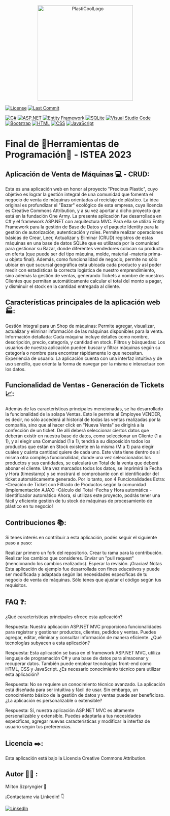 <div align="center">
  <img width="300" alt="PlastiCoolLogo" src="https://github.com/miltonszistea/FinalHPMS/assets/132294732/6392ce7a-b9f3-4649-8aca-c29ac79dff1b">
</div>


[![License](https://badgen.net/badge/license/CreativeCommons/blue)](https://badgen.net)
[![Last Commit](https://img.shields.io/github/last-commit/miltonszistea/FinalHPMS?label=Last%20Commit&style=flat-square)](https://github.com/miltonszistea/FinalHPMS/commits)

[![C#](https://img.shields.io/badge/-C%23-239120?logo=c-sharp&style=flat-square)](https://devicon.dev/)
[![ASP.NET](https://img.shields.io/badge/-ASP.NET-512BD4?logo=aspdotnet&style=flat-square)](https://devicon.dev/)
[![Entity Framework](https://img.shields.io/badge/-Entity%20Framework-FF9F00?logo=.net&style=flat-square)](https://devicon.dev/)
[![SQLite](https://img.shields.io/badge/-SQLite-003B57?logo=sqlite&style=flat-square)](https://devicon.dev/)
[![Visual Studio Code](https://img.shields.io/badge/-Visual%20Studio%20Code-007ACC?logo=visual-studio-code&style=flat-square)](https://devicon.dev/)
[![Bootstrap](https://img.shields.io/badge/-Bootstrap-7952B3?logo=bootstrap&style=flat-square)](https://devicon.dev/)
[![HTML](https://img.shields.io/badge/-HTML-E34F26?logo=html5&style=flat-square)](https://devicon.dev/)
[![CSS](https://img.shields.io/badge/-CSS-1572B6?logo=css3&style=flat-square)](https://devicon.dev/)
[![JavaScript](https://img.shields.io/badge/-JavaScript-F7DF1E?logo=javascript&style=flat-square)](https://devicon.dev/)



# Final de :wrench:Herramientas de Programación:wrench: - ISTEA 2023

## Aplicación de Venta de Máquinas :computer: - CRUD:

Esta es una aplicación web en honor al proyecto "Precious Plastic", cuyo objetivo es lograr la gestión integral de una comunidad que fomenta el negocio de venta de máquinas orientadas al reciclaje de plástico. La idea original es profundizar el "Bazar" ecológico de esta empresa, cuya licencia es Creative Commons Attribution, y a su vez aportar a dicho proyecto que está en la fundación One Army.
La presente aplicación fue desarrollada en C# y el framework ASP.NET con arquitectura MVC. Para ella se utilizó Entity Framework para la gestión de Base de Datos y el paquete Identity para la gestión de autorización, autenticación y roles.
Permite realizar operaciones básicas de Crear, Leer, Actualizar y Eliminar (CRUD) registros de estas máquinas en una base de datos SQLite que es utilizada por la comunidad para gestionar su Bazar, donde diferentes vendedores colocan su producto en oferta (que puede ser del tipo máquina, molde, material -materia prima- u objeto final). Además, como funcionalidad de negocio, permite no sólo ubicar en qué sucursal geográfica está ubicada cada producto y así poder medir con estadísticas la correcta logística de nuestro emprendimiento, sino además la gestión de ventas, generando Tickets a nombre de nuestros Clientes que permitan automáticamente calcular el total del monto a pagar, y disminuir el stock en la cantidad entregada al cliente.

## Características principales de la aplicación web :factory::

Gestión Integral para un Shop de máquinas: Permite agregar, visualizar, actualizar y eliminar información de las máquinas disponibles para la venta.
Información detallada: Cada máquina incluye detalles como nombre, descripción, precio, categoría, y cantidad en stock.
Filtros y búsquedas: Los usuarios de nuestra aplicación pueden buscar y filtrar máquinas según su categoría o nombre para encontrar rápidamente lo que necesitan.
Experiencia de usuario: La aplicación cuenta con una interfaz intuitiva y de uso sencillo, que orienta la forma de navegar por la misma e interactuar con los datos.

## Funcionalidad de Ventas - Generación de Tickets :chart_with_upwards_trend::
Además de las características principales mencionadas, se ha desarrollado la funcionalidad de la solapa Ventas. Esto le permite al Employee VENDER, es decir, no sólo accederá al historial de todas las ventas realizadas por la compañía, sino que al hacer click en "Nueva Venta" se dirigirá a la confección de un ticket. De allí deberá seleccionar ciertos datos que deberán existir en nuestra base de datos, como seleccionar un Cliente (1 a 1), y al elegir una Comunidad (1 a 1), tendrá a su disposición todos los productos que están en Stock existente en la misma (M a 1) para elegir cuáles y cuánta cantidad quiere de cada uno.
Este vista tiene dentro de sí misma otra compleja funcionalidad, donde una vez seleccionados los productos y sus cantidades, se calculará un Total de la venta que deberá abonar el cliente. Una vez marcados todos los datos, se imprimirá la Fecha y Hora (timestamp) y se mostrará el comprobante con el identificador del ticket automáticamente generado.
Por lo tanto, son 4 Funcionalidades Extra:
-Creación de Ticket con Filtrado de Productos según la comunidad (implementación AJAX)
-Cálculo del Total
-Fecha y Hora automática
-Identificador automático
Ahora, si utilizas este proyecto, podrás tener una fácil y eficiente gestión de tu stock de máquinas de procesamiento de plástico en tu negocio!

## Contribuciones :books::

Si tenes interés en contribuir a esta aplicación, podés seguir el siguiente paso a paso:

Realizar primero un fork del repositorio.
Crear tu rama para la contribución.
Realizar los cambios que consideres.
Envíar un "pull request" (mencionando los cambios realizados).
Esperar la revisión.
¡Gracias!
Notas
Esta aplicación de ejemplo fue desarrollada con fines educativos y puede ser modificada y adaptada según las necesidades específicas de tu negocio de venta de máquinas. Sólo tenes que ajustar el código según tus requisitos.

## FAQ :question::
¿Qué características principales ofrece esta aplicación?

Respuesta: Nuestra aplicación ASP.NET MVC proporciona funcionalidades para registrar y gestionar productos, clientes, pedidos y ventas. Puedes agregar, editar, eliminar y consultar información de manera eficiente.
¿Qué tecnologías subyacen a esta aplicación?

Respuesta: Esta aplicación se basa en el framework ASP.NET MVC, utiliza lenguaje de programación C# y una base de datos para almacenar y recuperar datos. También puede emplear tecnologías front-end como HTML, CSS y JavaScript.
¿Es necesario conocimiento técnico para utilizar esta aplicación?

Respuesta: No se requiere un conocimiento técnico avanzado. La aplicación está diseñada para ser intuitiva y fácil de usar. Sin embargo, un conocimiento básico de la gestión de datos y ventas puede ser beneficioso.
¿La aplicación es personalizable o extensible?

Respuesta: Sí, nuestra aplicación ASP.NET MVC es altamente personalizable y extensible. Puedes adaptarla a tus necesidades específicas, agregar nuevas características y modificar la interfaz de usuario según tus preferencias.

## Licencia :black_nib::
Esta aplicación está bajo la Licencia Creative Commons Attribution. 

## Autor &#x1F64B;&#x200D;&#x2642;&#xFE0F; :
Milton Szpryngier :wave:

¡Contactame via Linkedin! :point_down:

[![LinkedIn](https://img.shields.io/badge/-LinkedIn-blue?logo=linkedin&style=flat-square)](https://www.linkedin.com/in/miltonszpryngier/)

